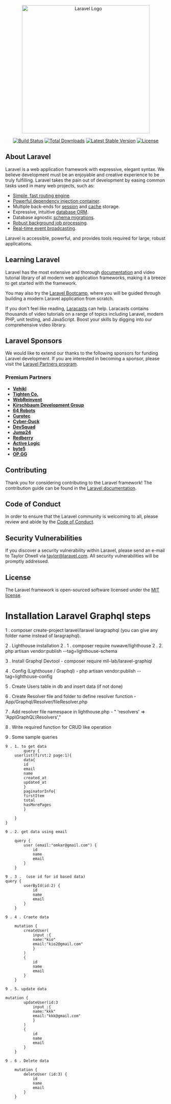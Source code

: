 <p align="center"><a href="https://laravel.com" target="_blank"><img src="https://raw.githubusercontent.com/laravel/art/master/logo-lockup/5%20SVG/2%20CMYK/1%20Full%20Color/laravel-logolockup-cmyk-red.svg" width="400" alt="Laravel Logo"></a></p>

<p align="center">
<a href="https://github.com/laravel/framework/actions"><img src="https://github.com/laravel/framework/workflows/tests/badge.svg" alt="Build Status"></a>
<a href="https://packagist.org/packages/laravel/framework"><img src="https://img.shields.io/packagist/dt/laravel/framework" alt="Total Downloads"></a>
<a href="https://packagist.org/packages/laravel/framework"><img src="https://img.shields.io/packagist/v/laravel/framework" alt="Latest Stable Version"></a>
<a href="https://packagist.org/packages/laravel/framework"><img src="https://img.shields.io/packagist/l/laravel/framework" alt="License"></a>
</p>

## About Laravel

Laravel is a web application framework with expressive, elegant syntax. We believe development must be an enjoyable and creative experience to be truly fulfilling. Laravel takes the pain out of development by easing common tasks used in many web projects, such as:

- [Simple, fast routing engine](https://laravel.com/docs/routing).
- [Powerful dependency injection container](https://laravel.com/docs/container).
- Multiple back-ends for [session](https://laravel.com/docs/session) and [cache](https://laravel.com/docs/cache) storage.
- Expressive, intuitive [database ORM](https://laravel.com/docs/eloquent).
- Database agnostic [schema migrations](https://laravel.com/docs/migrations).
- [Robust background job processing](https://laravel.com/docs/queues).
- [Real-time event broadcasting](https://laravel.com/docs/broadcasting).

Laravel is accessible, powerful, and provides tools required for large, robust applications.

## Learning Laravel

Laravel has the most extensive and thorough [documentation](https://laravel.com/docs) and video tutorial library of all modern web application frameworks, making it a breeze to get started with the framework.

You may also try the [Laravel Bootcamp](https://bootcamp.laravel.com), where you will be guided through building a modern Laravel application from scratch.

If you don't feel like reading, [Laracasts](https://laracasts.com) can help. Laracasts contains thousands of video tutorials on a range of topics including Laravel, modern PHP, unit testing, and JavaScript. Boost your skills by digging into our comprehensive video library.

## Laravel Sponsors

We would like to extend our thanks to the following sponsors for funding Laravel development. If you are interested in becoming a sponsor, please visit the [Laravel Partners program](https://partners.laravel.com).

### Premium Partners

- **[Vehikl](https://vehikl.com/)**
- **[Tighten Co.](https://tighten.co)**
- **[WebReinvent](https://webreinvent.com/)**
- **[Kirschbaum Development Group](https://kirschbaumdevelopment.com)**
- **[64 Robots](https://64robots.com)**
- **[Curotec](https://www.curotec.com/services/technologies/laravel/)**
- **[Cyber-Duck](https://cyber-duck.co.uk)**
- **[DevSquad](https://devsquad.com/hire-laravel-developers)**
- **[Jump24](https://jump24.co.uk)**
- **[Redberry](https://redberry.international/laravel/)**
- **[Active Logic](https://activelogic.com)**
- **[byte5](https://byte5.de)**
- **[OP.GG](https://op.gg)**

## Contributing

Thank you for considering contributing to the Laravel framework! The contribution guide can be found in the [Laravel documentation](https://laravel.com/docs/contributions).

## Code of Conduct

In order to ensure that the Laravel community is welcoming to all, please review and abide by the [Code of Conduct](https://laravel.com/docs/contributions#code-of-conduct).

## Security Vulnerabilities

If you discover a security vulnerability within Laravel, please send an e-mail to Taylor Otwell via [taylor@laravel.com](mailto:taylor@laravel.com). All security vulnerabilities will be promptly addressed.

## License

The Laravel framework is open-sourced software licensed under the [MIT license](https://opensource.org/licenses/MIT).

# Installation Laravel Graphql steps

1 . composer create-project laravel/laravel laragraphql (you can give any folder name instead of laragraphql).

2 . Lighthouse installation 
    2 . 1 . composer require nuwave/lighthouse
    2 . 2. php artisan vendor:publish --tag=lighthouse-schema

3 . Install Graphql Devtool - composer require mll-lab/laravel-graphiql

4 .  Config (Lighthouse / Graphql) - php artisan vendor:publish --tag=lighthouse-config

5 . Create Users table in db and insert data (if not done)

6 . Create Resolver file and folder to define resolver function  - App/Graphql/Resolver/fileResolver.php

7 . Add resolver file namespace in lighthouse.php - " 'resolvers' => 'App\\GraphQL\\Resolvers',"

8 . Write required function for CRUD like operation 

9 . Some sample queries

    9 . 1. to get data 
            query {
        userlist(first:2 page:1){
            data{
            id
            email
            name
            created_at
            updated_at
            }
            paginatorInfo{
            firstItem
            total
            hasMorePages
            }
            
        }
    }

    9 . 2. get data using email

        query {
            user (email:"omkar@gmail.com") {
                id
                name 
                email
            }
        }

    9 . 3 .  (use id for id based data) 
    query {
            userById(id:2) {
                id
                name
                email
            }
        }

    9 . 4 . Craete data

        mutation {
            createUser(
                input :{
                name:"kio"
                email:"kio2@gmail.com"
                }
            )
            {
                id
                name
                email
            }
        }

    9 . 5. update data

    mutation {
            updateUser(id:3
                input :{
                name:"kkk"
                email:"kkk@gmail.com"
                }
            )
            {
                id
                name
                email
            }
        }

    9 . 6 . Delete data

        mutation {
            deleteUser (id:3) {
                id
                name
                email
            }
        }



